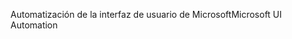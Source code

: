 <span data-ttu-id="5115f-101">Automatización de la interfaz de usuario de Microsoft</span><span class="sxs-lookup"><span data-stu-id="5115f-101">Microsoft UI Automation</span></span>